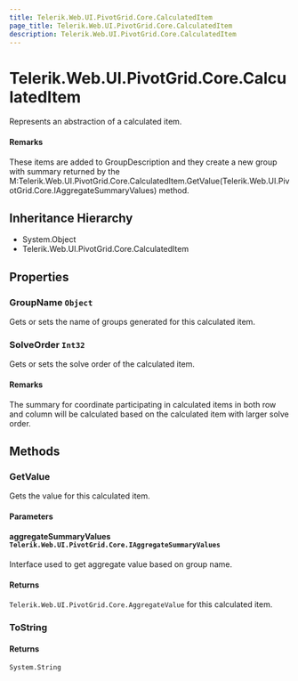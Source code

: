 ```yaml
---
title: Telerik.Web.UI.PivotGrid.Core.CalculatedItem
page_title: Telerik.Web.UI.PivotGrid.Core.CalculatedItem
description: Telerik.Web.UI.PivotGrid.Core.CalculatedItem
---
```


# Telerik.Web.UI.PivotGrid.Core.CalculatedItem

Represents an abstraction of a calculated item.

#### Remarks
These items are added to GroupDescription and they create a new group with summary returned by the M:Telerik.Web.UI.PivotGrid.Core.CalculatedItem.GetValue(Telerik.Web.UI.PivotGrid.Core.IAggregateSummaryValues) method.

## Inheritance Hierarchy

* System.Object
* Telerik.Web.UI.PivotGrid.Core.CalculatedItem

## Properties

###  GroupName `Object`

Gets or sets the name of groups generated for this calculated item.

###  SolveOrder `Int32`

Gets or sets the solve order of the calculated item.

#### Remarks
The summary for coordinate participating in calculated items in both row and column will be calculated based on the calculated item with larger solve order.

## Methods

###  GetValue

Gets the value for this calculated item.

#### Parameters

#### aggregateSummaryValues `Telerik.Web.UI.PivotGrid.Core.IAggregateSummaryValues`

Interface used to get aggregate value based on group name.

#### Returns

`Telerik.Web.UI.PivotGrid.Core.AggregateValue` for this calculated item.

###  ToString

#### Returns

`System.String` 

